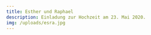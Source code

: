```yaml
---
title: Esther und Raphael
description: Einladung zur Hochzeit am 23. Mai 2020.
img: /uploads/esra.jpg
---
```



